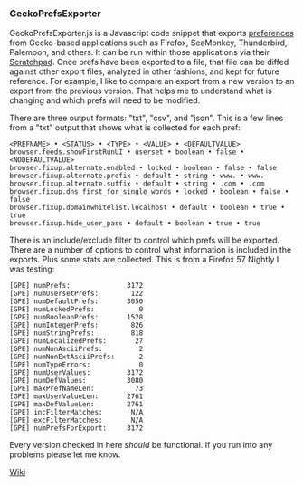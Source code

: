 ### GeckoPrefsExporter

GeckoPrefsExporter.js is a Javascript code snippet that exports [preferences](https://developer.mozilla.org/en-US/docs/Mozilla/Preferences) from Gecko-based applications such as Firefox, SeaMonkey, Thunderbird, Palemoon, and others.  It can be run within those applications via their [Scratchpad](https://developer.mozilla.org/en-US/docs/Tools/Scratchpad).  Once prefs have been exported to a file, that file can be diffed against other export files, analyzed in other fashions, and kept for future reference.  For example, I like to compare an export from a new version to an export from the previous version.  That helps me to understand what is changing and which prefs will need to be modified.

There are three output formats: "txt", "csv", and "json".  This is a few lines from a "txt" output that shows what is collected for each pref:

```
<PREFNAME> • <STATUS> • <TYPE> • <VALUE> • <DEFAULTVALUE>
browser.feeds.showFirstRunUI • userset • boolean • false • <NODEFAULTVALUE>
browser.fixup.alternate.enabled • locked • boolean • false • false
browser.fixup.alternate.prefix • default • string • www. • www.
browser.fixup.alternate.suffix • default • string • .com • .com
browser.fixup.dns_first_for_single_words • locked • boolean • false • false
browser.fixup.domainwhitelist.localhost • default • boolean • true • true
browser.fixup.hide_user_pass • default • boolean • true • true
```

There is an include/exclude filter to control which prefs will be exported.  There are a number of options to control what information is included in the exports.  Plus some stats are collected.  This is from a Firefox 57 Nightly I was testing:

```
[GPE] numPrefs:              3172
[GPE] numUsersetPrefs:        122
[GPE] numDefaultPrefs:       3050
[GPE] numLockedPrefs:           0
[GPE] numBooleanPrefs:       1528
[GPE] numIntegerPrefs:        826
[GPE] numStringPrefs:         818
[GPE] numLocalizedPrefs:       27
[GPE] numNonAsciiPrefs:         2
[GPE] numNonExtAsciiPrefs:      2
[GPE] numTypeErrors:            0
[GPE] numUserValues:         3172
[GPE] numDefValues:          3080
[GPE] maxPrefNameLen:          73
[GPE] maxUserValueLen:       2761
[GPE] maxDefValueLen:        2761
[GPE] incFilterMatches:       N/A
[GPE] excFilterMatches:       N/A
[GPE] numPrefsForExport:     3172
```

Every version checked in here *should* be functional.  If you run into any problems please let me know.

[Wiki](https://github.com/Theemim/GeckoPrefsExporter/wiki)

